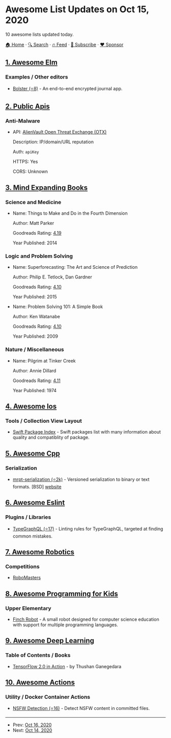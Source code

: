# Awesome List Updates on Oct 15, 2020

10 awesome lists updated today.

[🏠 Home](/README.md) · [🔍 Search](https://www.trackawesomelist.com/search/) · [🔥 Feed](https://www.trackawesomelist.com/rss.xml) · [📮 Subscribe](https://trackawesomelist.us17.list-manage.com/subscribe?u=d2f0117aa829c83a63ec63c2f&id=36a103854c) · [❤️  Sponsor](https://github.com/sponsors/theowenyoung)



## [1. Awesome Elm](/content/sporto/awesome-elm/README.md)

### Examples / Other editors

*   [Bolster (⭐8)](https://github.com/tarbh-engineering/journal) - An end-to-end encrypted journal app.

## [2. Public Apis](/content/public-apis/public-apis/README.md)

### Anti-Malware

- API: [AlienVault Open Threat Exchange (OTX)](https://otx.alienvault.com/api)

  Description: IP/domain/URL reputation

  Auth: `apiKey`

  HTTPS: Yes

  CORS: Unknown



## [3. Mind Expanding Books](/content/hackerkid/Mind-Expanding-Books/README.md)

### Science and Medicine

- Name: Things to Make and Do in the Fourth Dimension

  Author: Matt Parker

  Goodreads Rating: [4.19](https://www.goodreads.com/en/book/show/21805670-things-to-make-and-do-in-the-fourth-dimension)

  Year Published: 2014



### Logic and Problem Solving

- Name: Superforecasting: The Art and Science of Prediction

  Author: Philip E. Tetlock, Dan Gardner

  Goodreads Rating: [4.10](https://www.goodreads.com/book/show/23995360-superforecasting)

  Year Published: 2015


- Name: Problem Solving 101: A Simple Book

  Author: Ken Watanabe

  Goodreads Rating: [4.10](https://www.goodreads.com/book/show/6271219-problem-solving-101)

  Year Published: 2009



### Nature / Miscellaneous

- Name: Pilgrim at Tinker Creek

  Author: Annie Dillard

  Goodreads Rating: [4.11](https://www.goodreads.com/book/show/12527.Pilgrim_at_Tinker_Creek)

  Year Published: 1974



## [4. Awesome Ios](/content/vsouza/awesome-ios/README.md)

### Tools / Collection View Layout

*   [Swift Package Index](https://swiftpackageindex.com) - Swift packages list with many information about quality and compatiblity of package.

## [5. Awesome Cpp](/content/fffaraz/awesome-cpp/README.md)

### Serialization

*   [mrpt-serialization (⭐2k)](https://github.com/mrpt/mrpt/) - Versioned serialization to binary or text formats. \[BSD] [website](https://docs.mrpt.org/reference/latest/group_mrpt_serialization_grp.html)

## [6. Awesome Eslint](/content/dustinspecker/awesome-eslint/README.md)

### Plugins / Libraries

*   [TypeGraphQL (⭐17)](https://github.com/borremosch/eslint-plugin-type-graphql) - Linting rules for TypeGraphQL, targeted at finding common mistakes.

## [7. Awesome Robotics](/content/kiloreux/awesome-robotics/README.md)

### Competitions

*   [RoboMasters](https://www.robomaster.com/en-US)

## [8. Awesome Programming for Kids](/content/HollyAdele/awesome-programming-for-kids/README.md)

### Upper Elementary

*   [Finch Robot](https://www.birdbraintechnologies.com/finch2/) - A small robot designed for computer science education with support for multiple programming languages.

## [9. Awesome Deep Learning](/content/ChristosChristofidis/awesome-deep-learning/README.md)

### Table of Contents / Books

*   [TensorFlow 2.0 in Action](https://www.manning.com/books/tensorflow-in-action) - by Thushan Ganegedara

## [10. Awesome Actions](/content/sdras/awesome-actions/README.md)

### Utility / Docker Container Actions

*   [NSFW Detection (⭐16)](https://github.com/fabasoad/nsfw-detection-action) - Detect NSFW content in committed files.

---

- Prev: [Oct 16, 2020](/content/2020/10/16/README.md)
- Next: [Oct 14, 2020](/content/2020/10/14/README.md)
